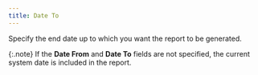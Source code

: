 ```yaml
---
title: Date To
---
```



Specify the end date up to which you want the report to be generated.


{:.note}
If the **Date 
 From** and **Date To** fields  are not specified, the current system date is included in the report.

